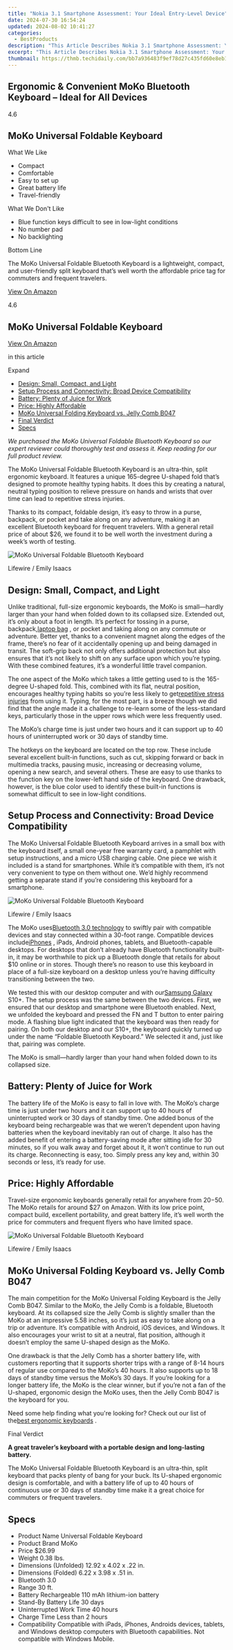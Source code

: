```yaml
---
title: "Nokia 3.1 Smartphone Assessment: Your Ideal Entry-Level Device"
date: 2024-07-30 16:54:24
updated: 2024-08-02 10:41:27
categories:
  - BestProducts
description: "This Article Describes Nokia 3.1 Smartphone Assessment: Your Ideal Entry-Level Device"
excerpt: "This Article Describes Nokia 3.1 Smartphone Assessment: Your Ideal Entry-Level Device"
thumbnail: https://thmb.techidaily.com/bb7a936483f9ef78d27c435fd60e8eb11646b876bcc8f6574b11c1b4a0b3d5df.jpg
---
```


## Ergonomic & Convenient MoKo Bluetooth Keyboard – Ideal for All Devices

4.6

## MoKo Universal Foldable Keyboard

 What We Like

* Compact
* Comfortable
* Easy to set up
* Great battery life
* Travel-friendly

 What We Don't Like

* Blue function keys difficult to see in low-light conditions
* No number pad
* No backlighting

 Bottom Line

 The MoKo Universal Foldable Bluetooth Keyboard is a lightweight, compact, and user-friendly split keyboard that’s well worth the affordable price tag for commuters and frequent travelers.

[View On Amazon](https://www.amazon.com/MoKo-Universal-Ultra-Thin-Bluetooth-Compatible/dp/B01EHSLFAY/?tag=lifewire-onsite-prod-20&ascsubtag=4780289%7Cn5042862dc88b4247855b5214c266875a05%7CB01EHSLFAY)

4.6

## MoKo Universal Foldable Keyboard

[View On Amazon](https://www.amazon.com/MoKo-Universal-Ultra-Thin-Bluetooth-Compatible/dp/B01EHSLFAY/?tag=lifewire-onsite-prod-20&ascsubtag=4780289%7Cn5042862dc88b4247855b5214c266875a05%7CB01EHSLFAY)

 in this article

 Expand

* [Design: Small, Compact, and Light](https://www.lifewire.com/#toc-design-small-compact-and-light)
* [Setup Process and Connectivity: Broad Device Compatibility](https://www.lifewire.com/#toc-setup-process-and-connectivity-broad-device-compatibility)
* [Battery: Plenty of Juice for Work](https://www.lifewire.com/#toc-battery-plenty-of-juice-for-work)
* [Price: Highly Affordable](https://www.lifewire.com/#toc-price-highly-affordable)
* [MoKo Universal Folding Keyboard vs. Jelly Comb B047](https://www.lifewire.com/#toc-moko-universal-folding-keyboard-vs-jelly-comb-b047)
* [Final Verdict](https://www.lifewire.com/#toc-final-verdict)
* [Specs](https://www.lifewire.com/#toc-full-spec)

 _We purchased the MoKo Universal Foldable Bluetooth Keyboard so our expert reviewer could thoroughly test and assess it. Keep reading for our full product review._

 The MoKo Universal Foldable Bluetooth Keyboard is an ultra-thin, split ergonomic keyboard. It features a unique 165-degree U-shaped fold that’s designed to promote healthy typing habits. It does this by creating a natural, neutral typing position to relieve pressure on hands and wrists that over time can lead to repetitive stress injuries.

 Thanks to its compact, foldable design, it’s easy to throw in a purse, backpack, or pocket and take along on any adventure, making it an excellent Bluetooth keyboard for frequent travelers. With a general retail price of about $26, we found it to be well worth the investment during a week’s worth of testing.

![MoKo Universal Foldable Bluetooth Keyboard](https://www.lifewire.com/thmb/gc10rUCSYdVdK9mjhhhyWwNX5Ns=/1500x0/filters:no_upscale():max_bytes(150000):strip_icc():format(webp)/Moko_ErgoKeyboards_2LW4147386_02-6aa51e84e0c246f0987efcf9b7a55ffa.jpg)

 Lifewire / Emily Isaacs

## Design: Small, Compact, and Light

 Unlike traditional, full-size ergonomic keyboards, the MoKo is small—hardly larger than your hand when folded down to its collapsed size. Extended out, it’s only about a foot in length. It’s perfect for tossing in a purse, backpack,[laptop bag](https://www.lifewire.com/best-laptop-bags-to-buy-4072282) , or pocket and taking along on any commute or adventure. Better yet, thanks to a convenient magnet along the edges of the frame, there’s no fear of it accidentally opening up and being damaged in transit. The soft-grip back not only offers additional protection but also ensures that it’s not likely to shift on any surface upon which you’re typing. With these combined features, it’s a wonderful little travel companion.

 The one aspect of the MoKo which takes a little getting used to is the 165-degree U-shaped fold. This, combined with its flat, neutral position, encourages healthy typing habits so you’re less likely to get[repetitive stress injuries](https://www.lifewire.com/game-play-and-streaming-4781449) from using it. Typing, for the most part, is a breeze though we did find that the angle made it a challenge to re-learn some of the less-standard keys, particularly those in the upper rows which were less frequently used.

 The MoKo’s charge time is just under two hours and it can support up to 40 hours of uninterrupted work or 30 days of standby time.

 The hotkeys on the keyboard are located on the top row. These include several excellent built-in functions, such as cut, skipping forward or back in multimedia tracks, pausing music, increasing or decreasing volume, opening a new search, and several others. These are easy to use thanks to the function key on the lower-left hand side of the keyboard. One drawback, however, is the blue color used to identify these built-in functions is somewhat difficult to see in low-light conditions.

## Setup Process and Connectivity: Broad Device Compatibility

 The MoKo Universal Foldable Bluetooth Keyboard arrives in a small box with the keyboard itself, a small one-year free warranty card, a pamphlet with setup instructions, and a micro USB charging cable. One piece we wish it included is a stand for smartphones. While it’s compatible with them, it’s not very convenient to type on them without one. We’d highly recommend getting a separate stand if you’re considering this keyboard for a smartphone.

![MoKo Universal Foldable Bluetooth Keyboard](https://www.lifewire.com/thmb/kSFKzJNiMoWHKHqKIec3JqHwGpw=/1500x0/filters:no_upscale():max_bytes(150000):strip_icc():format(webp)/Moko_ErgoKeyboards_2LW4147386_04-0b2a547be6764125ab80c1db9df177bf.jpg)

 Lifewire / Emily Isaacs

 The MoKo uses[Bluetooth 3.0 technology](https://www.lifewire.com/what-is-bluetooth-2377412) to swiftly pair with compatible devices and stay connected within a 30-foot range. Compatible devices include[iPhones](https://www.lifewire.com/iphone-and-ios-4781515) , iPads, Android phones, tablets, and Bluetooth-capable desktops. For desktops that don’t already have Bluetooth functionality built-in, it may be worthwhile to pick up a Bluetooth dongle that retails for about $10 online or in stores. Though there’s no reason to use this keyboard in place of a full-size keyboard on a desktop unless you’re having difficulty transitioning between the two.

 We tested this with our desktop computer and with our[Samsung Galaxy](https://www.lifewire.com/samsung-galaxy-s-phones-4156903) S10+. The setup process was the same between the two devices. First, we ensured that our desktop and smartphone were Bluetooth enabled. Next, we unfolded the keyboard and pressed the FN and T button to enter pairing mode. A flashing blue light indicated that the keyboard was then ready for pairing. On both our desktop and our S10+, the keyboard quickly turned up under the name “Foldable Bluetooth Keyboard.” We selected it and, just like that, pairing was complete.

 The MoKo is small—hardly larger than your hand when folded down to its collapsed size.

## Battery: Plenty of Juice for Work

 The battery life of the MoKo is easy to fall in love with. The MoKo’s charge time is just under two hours and it can support up to 40 hours of uninterrupted work or 30 days of standby time. One added bonus of the keyboard being rechargeable was that we weren’t dependent upon having batteries when the keyboard inevitably ran out of charge. It also has the added benefit of entering a battery-saving mode after sitting idle for 30 minutes, so if you walk away and forget about it, it won’t continue to run out its charge. Reconnecting is easy, too. Simply press any key and, within 30 seconds or less, it’s ready for use.

## Price: Highly Affordable

 Travel-size ergonomic keyboards generally retail for anywhere from $20-$50\. The MoKo retails for around $27 on Amazon. With its low price point, compact build, excellent portability, and great battery life, it’s well worth the price for commuters and frequent flyers who have limited space.

![MoKo Universal Foldable Bluetooth Keyboard](https://www.lifewire.com/thmb/_ZZ5LMz0jlm5vldVU2UTdDoXbeA=/1500x0/filters:no_upscale():max_bytes(150000):strip_icc():format(webp)/Moko_ErgoKeyboards_2LW4147386_05-fc37bb4154314025a1a1bfae6c6f5e24.jpg)

 Lifewire / Emily Isaacs

## MoKo Universal Folding Keyboard vs. Jelly Comb B047

 The main competition for the MoKo Universal Folding Keyboard is the Jelly Comb B047\. Similar to the MoKo, the Jelly Comb is a foldable, Bluetooth keyboard. At its collapsed size the Jelly Comb is slightly smaller than the MoKo at an impressive 5.58 inches, so it’s just as easy to take along on a trip or adventure. It’s compatible with Android, iOS devices, and Windows. It also encourages your wrist to sit at a neutral, flat position, although it doesn’t employ the same U-shaped design as the MoKo.

 One drawback is that the Jelly Comb has a shorter battery life, with customers reporting that it supports shorter trips with a range of 8-14 hours of regular use compared to the MoKo’s 40 hours. It also supports up to 18 days of standby time versus the MoKo’s 30 days. If you’re looking for a longer battery life, the MoKo is the clear winner, but if you’re not a fan of the U-shaped, ergonomic design the MoKo uses, then the Jelly Comb B047 is the keyboard for you.

 Need some help finding what you're looking for? Check out our list of the[best ergonomic keyboards](https://www.lifewire.com/best-ergonomic-keyboards-4147386) .

 Final Verdict

 **A great traveler’s keyboard with a portable design and long-lasting battery.**

 The MoKo Universal Foldable Bluetooth Keyboard is an ultra-thin, split keyboard that packs plenty of bang for your buck. Its U-shaped ergonomic design is comfortable, and with a battery life of up to 40 hours of continuous use or 30 days of standby time make it a great choice for commuters or frequent travelers.

## Specs

* Product Name  Universal Foldable Keyboard
* Product Brand  MoKo
* Price  $26.99
* Weight  0.38 lbs.
* Dimensions (Unfolded)  12.92 x 4.02 x .22 in.
* Dimensions (Folded)  6.22 x 3.98 x .51 in.
* Bluetooth  3.0
* Range  30 ft.
* Battery  Rechargeable 110 mAh lithium-ion battery
* Stand-By Battery Life  30 days
* Uninterrupted Work Time  40 hours
* Charge Time  Less than 2 hours
* Compatibility  Compatible with iPads, iPhones, Androids devices, tablets, and Windows desktop computers with Bluetooth capabilities. Not compatible with Windows Mobile.


<ins class="adsbygoogle"
     style="display:block"
     data-ad-format="autorelaxed"
     data-ad-client="ca-pub-7571918770474297"
     data-ad-slot="1223367746"></ins>



<ins class="adsbygoogle"
     style="display:block"
     data-ad-client="ca-pub-7571918770474297"
     data-ad-slot="8358498916"
     data-ad-format="auto"
     data-full-width-responsive="true"></ins>
